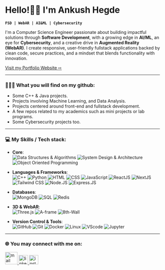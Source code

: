 <h1>Hello!👋🏻 I'm Ankush Hegde</h1>

**`FSD | WebAR | AI&ML | Cybersecurity`**
<link rel="stylesheet" href="styles.css" type="text/css">
<!-- <br/> -->
<p>
  I'm a Computer Science Engineer passionate about building impactful solutions through <b>Software Development</b>, with a growing edge in <b>AI/ML</b>, an eye for <b>Cybersecurity</b>, and a creative drive in <b>Augmented Reality (WebAR)</b>.
I create responsive, user-friendly fullstack applications backed by clean code, secure practices, and a mindset that blends functionality with innovation.
</p>

<a href="https://ankushhegde-portfolio.netlify.app" target="_blank" class="portfolio">Visit my Portfolio Website &#x21e8;</a>
<hr/>
<h3>👨🏻‍💻 What you will find on my github:</h3>
<ul>
  <li>Some C++ & Java projects.</li>
  <li>Projects involving Machine Learning, and Data Analysis.</li>
  <li>Projects centered around front-end and fullstack development.</li>
  <li>A few repos related to my academics such as mini projects or lab programs.</li>
  <li>Some Cybersecurity projects too.</li>
</ul>
<hr/>
<h3>💻 My Skills / Tech stack:</h3>
<div>  
  
  - **Core**:  
  ![Data Structures & Algorithms](https://img.shields.io/badge/-Data_Structures_and_Algorithms-black?style=flat-square&logo=grapheneos)
  ![System Design & Architecture](https://img.shields.io/badge/-System_Design_&_Architecture-black?style=flat-square&logo=dwavesystems)
  ![Object Oriented Programming](https://img.shields.io/badge/-Object_Oriented_Programming-black?style=flat-square&logo=square)
  
  - **Languages & Frameworks**:  
  ![C++](https://img.shields.io/badge/-C++-black?style=flat-square&logo=cplusplus)
  ![Python](https://img.shields.io/badge/-Python-black?style=flat-square&logo=python)
  ![HTML](https://img.shields.io/badge/-HTML-black?style=flat-square&logo=html5)
  ![CSS](https://img.shields.io/badge/-Css-black?style=flat-square&logo=css)
  ![JavaScript](https://img.shields.io/badge/-JavaScript-black?style=flat-square&logo=javascript)
  ![ReactJS](https://img.shields.io/badge/-ReactJS-black?style=flat-square&logo=react)
  ![NextJS](https://img.shields.io/badge/-NextJS-black?style=flat-square&logo=next)
  ![Tailwind CSS](https://img.shields.io/badge/-Tailwind_CSS-black?style=flat-square&logo=tailwind-css)
  ![Node.JS](https://img.shields.io/badge/-NodeJS-black?style=flat-square&logo=nodedotjs)
  ![Express.JS](https://img.shields.io/badge/-ExpressJS-black?style=flat-square&logo=express)

- **Databases**:  
  ![MongoDB](https://img.shields.io/badge/-MongoDB-black?style=flat-square&logo=mongodb)
  ![SQL](https://img.shields.io/badge/-SQL-black?style=flat-square&logo=postgresql)
  ![Redis](https://img.shields.io/badge/-Redis-black?style=flat-square&logo=redis)

- **3D & WebAR**:  
  ![Three.js](https://img.shields.io/badge/-Three.js-black?style=flat-square&logo=three.js)
  ![A-frame](https://img.shields.io/badge/-Aframe-black?style=flat-square&logo=aframe)
  ![8th-Wall](https://img.shields.io/badge/-8th_Wall-black?style=flat-square&logo=xr)

- **Version Control & Tools**:  
  ![GitHub](https://img.shields.io/badge/-GitHub-black?style=flat-square&logo=github)
  ![Git](https://img.shields.io/badge/-Git-black?style=flat-square&logo=git)
  ![Docker](https://img.shields.io/badge/-Docker-black?style=flat-square&logo=docker)
  ![Linux](https://img.shields.io/badge/-Linux-black?style=flat-square&logo=linux)
  ![VScode](https://img.shields.io/badge/-VS_Code-black?style=flat-square&logo=vscode)
  ![Jupyter](https://img.shields.io/badge/-Jupyter-black?style=flat-square&logo=jupyter)
  
</div>
  <hr/>
<div>
  <h3>🌐 You may connect with me on:</h3>
  <a href="mailto:ankushhegde30@gmail.com" target="_blank" width="30px" heigth="30px">
    <img src="https://www.freepnglogos.com/uploads/logo-gmail-png/logo-gmail-png-gmail-icon-download-png-and-vector-1.png" alt="mail" width="40px" heigth="30px"/>
  </a>
  <a href="https://www.linkedin.com/in/ankush-hegde-9144b3194/" target="_blank" width="30px" heigth="30px">
    <img src="https://imgs.search.brave.com/0onedxgdJWLsAOrzVTbco23TxXLuDJGb_uBUL74bc7k/rs:fit:500:0:0/g:ce/aHR0cHM6Ly91cGxv/YWQud2lraW1lZGlh/Lm9yZy93aWtpcGVk/aWEvY29tbW9ucy9j/L2NhL0xpbmtlZElu/X2xvZ29faW5pdGlh/bHMucG5n" alt="linkedin" width="30px" heigth="30px"/>
  </a>
  <a href="https://www.instagram.com/ankush_hegde____/" target="_blank" width="30px" heigth="30px">
    <img src="https://imgs.search.brave.com/cjmPSCU-BU4q8Xd6oQwTUTo5hBrkOrFqFe1Q2qVCO7E/rs:fit:500:0:0/g:ce/aHR0cHM6Ly9sb2dv/ZG93bmxvYWQub3Jn/L3dwLWNvbnRlbnQv/dXBsb2Fkcy8yMDE3/LzA0L2luc3RhZ3Jh/bS1sb2dvLnBuZw" alt="instagram" width="30px" heigth="30px"/>
    
  </a>
</div>
